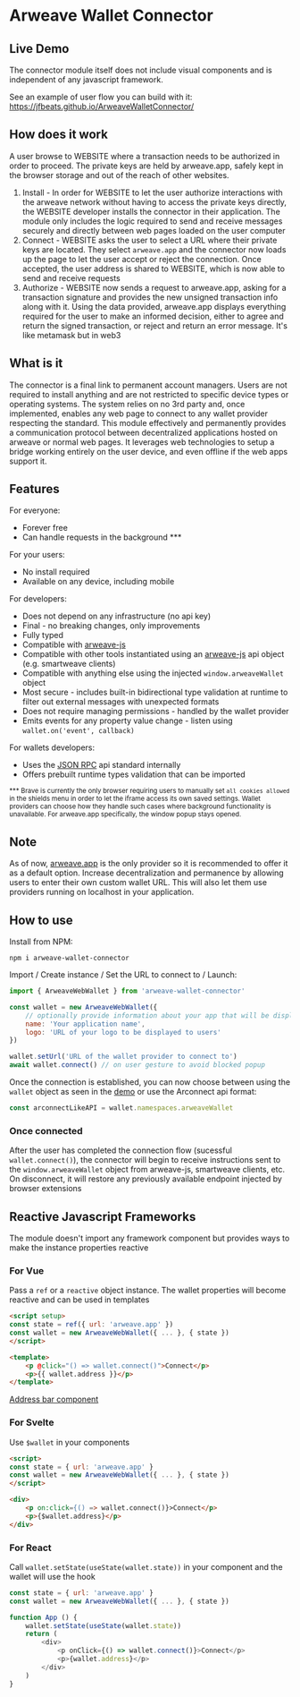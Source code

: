 # Arweave Wallet Connector

## Live Demo

The connector module itself does not include visual components and is independent of any javascript framework.

See an example of user flow you can build with it: https://jfbeats.github.io/ArweaveWalletConnector/

## How does it work

A user browse to WEBSITE where a transaction needs to be authorized in order to proceed. The private keys are held by arweave.app, safely kept in the browser storage and out of the reach of other websites.

1. Install - In order for WEBSITE to let the user authorize interactions with the arweave network without having to access the private keys directly, the WEBSITE developer installs the connector in their application. The module only includes the logic required to send and receive messages securely and directly between web pages loaded on the user computer
2. Connect - WEBSITE asks the user to select a URL where their private keys are located. They select `arweave.app` and the connector now loads up the page to let the user accept or reject the connection. Once accepted, the user address is shared to WEBSITE, which is now able to send and receive requests
3. Authorize - WEBSITE now sends a request to arweave.app, asking for a transaction signature and provides the new unsigned transaction info along with it. Using the data provided, arweave.app displays everything required for the user to make an informed decision, either to agree and return the signed transaction, or reject and return an error message. It's like metamask but in web3

## What is it

The connector is a final link to permanent account managers. Users are not required to install anything and are not restricted to specific device types or operating systems. The system relies on no 3rd party and, once implemented, enables any web page to connect to any wallet provider respecting the standard. This module effectively and permanently provides a communication protocol between decentralized applications hosted on arweave or normal web pages. It leverages web technologies to setup a bridge working entirely on the user device, and even offline if the web apps support it.

## Features

For everyone:
- Forever free
- Can handle requests in the background ***

For your users:
- No install required
- Available on any device, including mobile

For developers:
- Does not depend on any infrastructure (no api key)
- Final - no breaking changes, only improvements
- Fully typed
- Compatible with [arweave-js](https://github.com/ArweaveTeam/arweave-js)
- Compatible with other tools instantiated using an [arweave-js](https://github.com/ArweaveTeam/arweave-js) api object (e.g. smartweave clients)
- Compatible with anything else using the injected `window.arweaveWallet` object
- Most secure - includes built-in bidirectional type validation at runtime to filter out external messages with unexpected formats
- Does not require managing permissions - handled by the wallet provider
- Emits events for any property value change - listen using `wallet.on('event', callback)`

For wallets developers:
- Uses the [JSON RPC](https://www.jsonrpc.org/specification) api standard internally
- Offers prebuilt runtime types validation that can be imported

<sub>*** Brave is currently the only browser requiring users to manually set `all cookies allowed` in the shields menu in order to let the iframe access its own saved settings. Wallet providers can choose how they handle such cases where background functionality is unavailable. For arweave.app specifically, the window popup stays opened.</sub>

## Note

As of now, [arweave.app](https://arweave.app) is the only provider so it is recommended to offer it as a default option. Increase decentralization and permanence by allowing users to enter their own custom wallet URL. This will also let them use providers running on localhost in your application.

## How to use
Install from NPM:

```
npm i arweave-wallet-connector
```

Import / Create instance / Set the URL to connect to / Launch:

```js
import { ArweaveWebWallet } from 'arweave-wallet-connector'

const wallet = new ArweaveWebWallet({
	// optionally provide information about your app that will be displayed in the wallet provider interface
	name: 'Your application name',
	logo: 'URL of your logo to be displayed to users'
})

wallet.setUrl('URL of the wallet provider to connect to')
await wallet.connect() // on user gesture to avoid blocked popup
```

Once the connection is established, you can now choose between using the `wallet` object as seen in the [demo](https://jfbeats.github.io/ArweaveWalletConnector/) or use the Arconnect api format:

```js
const arconnectLikeAPI = wallet.namespaces.arweaveWallet
```

### Once connected

After the user has completed the connection flow (sucessful `wallet.connect()`), the connector will begin to receive instructions sent to the `window.arweaveWallet` object from arweave-js, smartweave clients, etc. On disconnect, it will restore any previously available endpoint injected by browser extensions

## Reactive Javascript Frameworks

The module doesn't import any framework component but provides ways to make the instance properties reactive

### For Vue

Pass a `ref` or a `reactive` object instance. The wallet properties will become reactive and can be used in templates

```html
<script setup>
const state = ref({ url: 'arweave.app' })
const wallet = new ArweaveWebWallet({ ... }, { state })
</script>

<template>
    <p @click="() => wallet.connect()">Connect</p>
    <p>{{ wallet.address }}</p>
</template>
```

[Address bar component](example/src/components/WalletSelector.vue)

### For Svelte

Use `$wallet` in your components

```html
<script>
const state = { url: 'arweave.app' }
const wallet = new ArweaveWebWallet({ ... }, { state })
</script>

<div>
    <p on:click={() => wallet.connect()}>Connect</p>
    <p>{$wallet.address}</p>
</div>
```

### For React

Call `wallet.setState(useState(wallet.state))` in your component and the wallet will use the hook

```js
const state = { url: 'arweave.app' }
const wallet = new ArweaveWebWallet({ ... }, { state })

function App () {
    wallet.setState(useState(wallet.state))
    return (
        <div>
            <p onClick={() => wallet.connect()}>Connect</p>
            <p>{wallet.address}</p>
        </div>
    )
}
```









